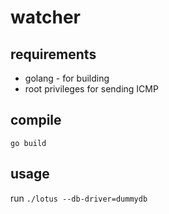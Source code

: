 # watcher

## requirements
* golang - for building
* root privileges for sending ICMP

## compile
`go build`

## usage
run `./lotus --db-driver=dummydb`
